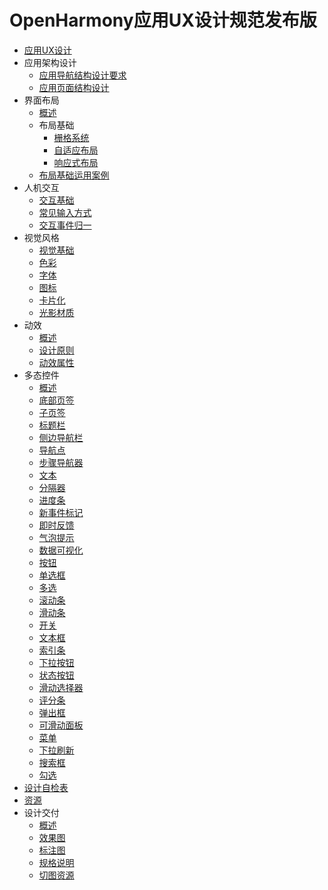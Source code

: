 # OpenHarmony应用UX设计规范发布版

- [应用UX设计](app-ux-design.md)
- 应用架构设计
    - [应用导航结构设计要求](app-navigation-structure-design.md)
    - [应用页面结构设计](app-page-structure-design.md)
- 界面布局
    - [概述](ui-layout-overview.md)
    - 布局基础
        - [栅格系统](grid-system.md)
        - [自适应布局](adaptive-layout.md)
        - [响应式布局](responsive-layout.md)
    - [布局基础运用案例](ui-layout-cases.md)
- 人机交互
    - [交互基础](human-machine-interaction-basis.md)
    - [常见输入方式](typical-input-modes.md)
    - [交互事件归一](unified-interaction-events.md)
- 视觉风格
    - [视觉基础](visual-basis.md)
    - [色彩](visual-colors.md)
    - [字体](visual-fonts.md)
    - [图标](visual-icons.md)
    - [卡片化](visual-widgets.md)
    - [光影材质](visual-shade-shadow.md)
- 动效
    - [概述](animation-overview.md)
    - [设计原则](animation-design-principles.md)
    - [动效属性](animation-attributes.md)
- 多态控件
    - [概述](multimodal-component-overview.md)
    - [底部页签](multimodal-bottom-tab.md)
    - [子页签](multimodal-subtab.md)
    - [标题栏](multimodal-title-bar.md)
    - [侧边导航栏](multimodal-sidebar.md)
    - [导航点](multimodal-swiper.md)
    - [步骤导航器](multimodal-stepper.md)
    - [文本](multimodal-text.md)
    - [分隔器](multimodal-divider.md)
    - [进度条](multimodal-progress-bar.md)
    - [新事件标记](multimodal-badge.md)
    - [即时反馈](multimodal-instant-tip.md)
    - [气泡提示](multimodal-bubble.md)
    - [数据可视化](multimodal-data-panel.md)
    - [按钮](multimodal-button.md)
    - [单选框](multimodal-radio-button.md)
    - [多选](multimodal-check-box.md)
    - [滚动条](multimodal-scrollbar.md)
    - [滑动条](multimodal-slider.md)
    - [开关](multimodal-toggle.md)
    - [文本框](multimodal-text-box.md)
    - [索引条](multimodal-index-bar.md)
    - [下拉按钮](multimodal-drop-down-menu.md)
    - [状态按钮](multimodal-state-button.md)
    - [滑动选择器](multimodal-picker.md)
    - [评分条](multimodal-rating-bar.md)
    - [弹出框](multimodal-dialog.md)
    - [可滑动面板](multimodal-slidable-panel.md)
    - [菜单](multimodal-menu.md)
    - [下拉刷新](multimodal-pull-to-refresh.md)
    - [搜索框](multimodal-search-box.md)
    - [勾选](multimodal-tick-box.md)
- [设计自检表](design-checklist.md)
- [资源](design-resources.md)
- 设计交付
    - [概述](design-deliverable-overview.md)
    - [效果图](design-effect-drawings.md)
    - [标注图](design-annotated-drawings.md)
    - [规格说明](design-specifications.md)
    - [切图资源](design-map-cached-drawings.md)
